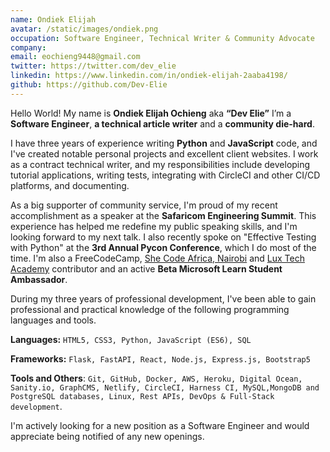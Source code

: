 ```yaml
---
name: Ondiek Elijah
avatar: /static/images/ondiek.png
occupation: Software Engineer, Technical Writer & Community Advocate
company:
email: eochieng9448@gmail.com
twitter: https://twitter.com/dev_elie
linkedin: https://www.linkedin.com/in/ondiek-elijah-2aaba4198/
github: https://github.com/Dev-Elie
---
```


Hello World! My name is **Ondiek Elijah Ochieng** aka **“Dev Elie”**
I’m a **Software Engineer**, **a technical article writer** and a **community die-hard**.

I have three years of experience writing **Python** and **JavaScript** code, and I've created notable personal projects and excellent client websites. I work as a contract technical writer, and my responsibilities include developing tutorial applications, writing tests, integrating with CircleCI and other CI/CD platforms, and documenting.

As a big supporter of community service, I'm proud of my recent accomplishment as a speaker at the **Safaricom Engineering Summit**. This experience has helped me redefine my public speaking skills, and I'm looking forward to my next talk. I also recently spoke on "Effective Testing with Python" at the **3rd Annual Pycon Conference**, which I do most of the time. I'm also a FreeCodeCamp, [She Code Africa, Nairobi](https://scanairobi.hashnode.dev/) and [Lux Tech Academy](https://twitter.com/lux_academy) contributor and an active **Beta Microsoft Learn Student Ambassador**.

During my three years of professional development, I've been able to gain professional and practical knowledge of the following programming languages and tools.

**Languages:** `HTML5, CSS3, Python, JavaScript (ES6), SQL`

**Frameworks:** `Flask, FastAPI, React, Node.js, Express.js, Bootstrap5`

**Tools and Others**: `Git, GitHub, Docker, AWS, Heroku, Digital Ocean, Sanity.io, GraphCMS, Netlify, CircleCI, Harness CI, MySQL,MongoDB and PostgreSQL databases, Linux, Rest APIs, DevOps & Full-Stack development`.

I'm actively looking for a new position as a Software Engineer and would appreciate being notified of any new openings.
